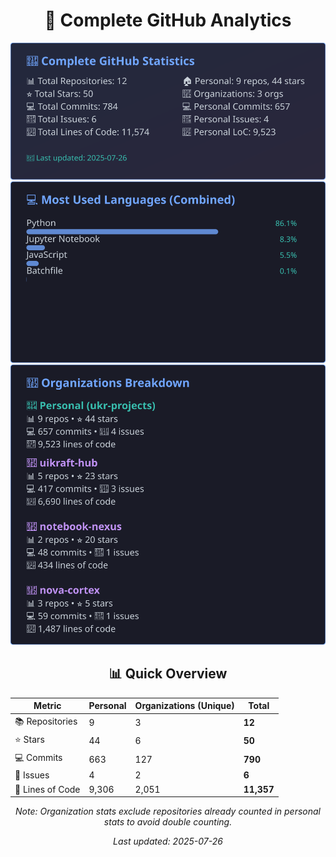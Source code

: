 <!-- GitHub Stats - Auto Generated -->
<div align="center">

# 🚀 Complete GitHub Analytics

![GitHub Stats](./assets/github-stats.svg)
![Languages](./assets/languages.svg)
![Organizations](./assets/organizations.svg)

## 📊 Quick Overview

| Metric | Personal | Organizations (Unique) | **Total** |
|--------|----------|------------------------|-----------|
| 📚 Repositories | 9 | 3 | **12** |
| ⭐ Stars | 44 | 6 | **50** |
| 💻 Commits | 663 | 127 | **790** |
| 🐛 Issues | 4 | 2 | **6** |
| 📏 Lines of Code | 9,306 | 2,051 | **11,357** |

*Note: Organization stats exclude repositories already counted in personal stats to avoid double counting.*

*Last updated: 2025-07-26*

</div>
<!-- End GitHub Stats -->